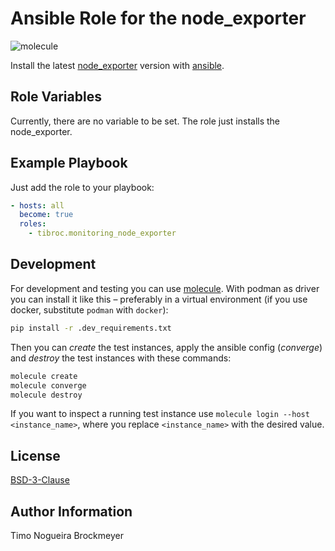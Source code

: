 # Ansible Role for the node_exporter

![molecule](https://github.com/tibroc/monitoring_loki/actions/workflows/molecule.yml/badge.svg)

Install the latest [node_exporter](https://github.com/prometheus/node_exporter) version with [ansible](https://docs.ansible.com/).

## Role Variables

Currently, there are no variable to be set. The role just installs the node_exporter.

## Example Playbook

Just add the role to your playbook:

```yaml
- hosts: all
  become: true
  roles:
    - tibroc.monitoring_node_exporter
```

## Development

For development and testing you can use [molecule](https://molecule.readthedocs.io/en/latest/).
With podman as driver you can install it like this – preferably in a virtual environment (if you use docker, substitute `podman` with `docker`):

```bash
pip install -r .dev_requirements.txt
```

Then you can *create* the test instances, apply the ansible config (*converge*) and *destroy* the test instances with these commands:

```bash
molecule create
molecule converge
molecule destroy
```

If you want to inspect a running test instance use `molecule login --host <instance_name>`, where you replace `<instance_name>` with the desired value.

## License

[BSD-3-Clause](LICENSE)

## Author Information

Timo Nogueira Brockmeyer
